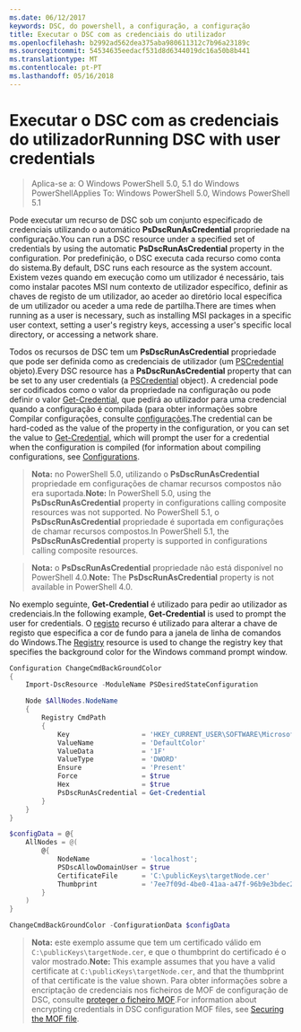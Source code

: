 ```yaml
---
ms.date: 06/12/2017
keywords: DSC, do powershell, a configuração, a configuração
title: Executar o DSC com as credenciais do utilizador
ms.openlocfilehash: b2992ad562dea375aba980611312c7b96a23189c
ms.sourcegitcommit: 54534635eedacf531d8d6344019dc16a50b8b441
ms.translationtype: MT
ms.contentlocale: pt-PT
ms.lasthandoff: 05/16/2018
---
```

# <a name="running-dsc-with-user-credentials"></a><span data-ttu-id="fe2f2-103">Executar o DSC com as credenciais do utilizador</span><span class="sxs-lookup"><span data-stu-id="fe2f2-103">Running DSC with user credentials</span></span>

> <span data-ttu-id="fe2f2-104">Aplica-se a: O Windows PowerShell 5.0, 5.1 do Windows PowerShell</span><span class="sxs-lookup"><span data-stu-id="fe2f2-104">Applies To: Windows PowerShell 5.0, Windows PowerShell 5.1</span></span>

<span data-ttu-id="fe2f2-105">Pode executar um recurso de DSC sob um conjunto especificado de credenciais utilizando o automático **PsDscRunAsCredential** propriedade na configuração.</span><span class="sxs-lookup"><span data-stu-id="fe2f2-105">You can run a DSC resource under a specified set of credentials by using the automatic **PsDscRunAsCredential** property in the configuration.</span></span>
<span data-ttu-id="fe2f2-106">Por predefinição, o DSC executa cada recurso como conta do sistema.</span><span class="sxs-lookup"><span data-stu-id="fe2f2-106">By default, DSC runs each resource as the system account.</span></span>
<span data-ttu-id="fe2f2-107">Existem vezes quando em execução como um utilizador é necessário, tais como instalar pacotes MSI num contexto de utilizador específico, definir as chaves de registo de um utilizador, ao aceder ao diretório local específica de um utilizador ou aceder a uma rede de partilha.</span><span class="sxs-lookup"><span data-stu-id="fe2f2-107">There are times when running as a user is necessary, such as installing MSI packages in a specific user context, setting a user's registry keys, accessing a user's specific local directory, or accessing a network share.</span></span>

<span data-ttu-id="fe2f2-108">Todos os recursos de DSC tem um **PsDscRunAsCredential** propriedade que pode ser definida como as credenciais de utilizador (um [PSCredential](https://msdn.microsoft.com/library/ms572524(v=VS.85).aspx) objeto).</span><span class="sxs-lookup"><span data-stu-id="fe2f2-108">Every DSC resource has a **PsDscRunAsCredential** property that can be set to any user credentials (a [PSCredential](https://msdn.microsoft.com/library/ms572524(v=VS.85).aspx) object).</span></span>
<span data-ttu-id="fe2f2-109">A credencial pode ser codificados como o valor da propriedade na configuração ou pode definir o valor [Get-Credential](https://technet.microsoft.com/library/hh849815.aspx), que pedirá ao utilizador para uma credencial quando a configuração é compilada (para obter informações sobre Compilar configurações, consulte [configurações](configurations.md).</span><span class="sxs-lookup"><span data-stu-id="fe2f2-109">The credential can be hard-coded as the value of the property in the configuration, or you can set the value to [Get-Credential](https://technet.microsoft.com/library/hh849815.aspx), which will prompt the user for a credential when the configuration is compiled (for information about compiling configurations, see [Configurations](configurations.md).</span></span>

><span data-ttu-id="fe2f2-110">**Nota:** no PowerShell 5.0, utilizando o **PsDscRunAsCredential** propriedade em configurações de chamar recursos compostos não era suportada.</span><span class="sxs-lookup"><span data-stu-id="fe2f2-110">**Note:** In PowerShell 5.0, using the **PsDscRunAsCredential** property in configurations calling composite resources was not supported.</span></span>
><span data-ttu-id="fe2f2-111">No PowerShell 5.1, o **PsDscRunAsCredential** propriedade é suportada em configurações de chamar recursos compostos.</span><span class="sxs-lookup"><span data-stu-id="fe2f2-111">In PowerShell 5.1, the **PsDscRunAsCredential** property is supported in configurations calling composite resources.</span></span>

><span data-ttu-id="fe2f2-112">**Nota:** o **PsDscRunAsCredential** propriedade não está disponível no PowerShell 4.0.</span><span class="sxs-lookup"><span data-stu-id="fe2f2-112">**Note:** The **PsDscRunAsCredential** property is not available in PowerShell 4.0.</span></span>

<span data-ttu-id="fe2f2-113">No exemplo seguinte, **Get-Credential** é utilizado para pedir ao utilizador as credenciais.</span><span class="sxs-lookup"><span data-stu-id="fe2f2-113">In the following example, **Get-Credential** is used to prompt the user for credentials.</span></span>
<span data-ttu-id="fe2f2-114">O [registo](registryResource.md) recurso é utilizado para alterar a chave de registo que especifica a cor de fundo para a janela de linha de comandos do Windows.</span><span class="sxs-lookup"><span data-stu-id="fe2f2-114">The [Registry](registryResource.md) resource is used to change the registry key that specifies the background color for the Windows command prompt window.</span></span>

```powershell
Configuration ChangeCmdBackGroundColor
{
    Import-DscResource -ModuleName PSDesiredStateConfiguration

    Node $AllNodes.NodeName
    {
        Registry CmdPath
        {
            Key                  = 'HKEY_CURRENT_USER\SOFTWARE\Microsoft\Command Processor'
            ValueName            = 'DefaultColor'
            ValueData            = '1F'
            ValueType            = 'DWORD'
            Ensure               = 'Present'
            Force                = $true
            Hex                  = $true
            PsDscRunAsCredential = Get-Credential
        }
    }
}

$configData = @{
    AllNodes = @(
        @{
            NodeName             = 'localhost';
            PSDscAllowDomainUser = $true
            CertificateFile      = 'C:\publicKeys\targetNode.cer'
            Thumbprint           = '7ee7f09d-4be0-41aa-a47f-96b9e3bdec25'
        }
    )
}

ChangeCmdBackGroundColor -ConfigurationData $configData
```
><span data-ttu-id="fe2f2-115">**Nota:** este exemplo assume que tem um certificado válido em `C:\publicKeys\targetNode.cer`, e que o thumbprint do certificado é o valor mostrado.</span><span class="sxs-lookup"><span data-stu-id="fe2f2-115">**Note:** This example assumes that you have a valid certificate at `C:\publicKeys\targetNode.cer`, and that the thumbprint of that certificate is the value shown.</span></span>
><span data-ttu-id="fe2f2-116">Para obter informações sobre a encriptação de credenciais nos ficheiros de MOF de configuração de DSC, consulte [proteger o ficheiro MOF](secureMOF.md).</span><span class="sxs-lookup"><span data-stu-id="fe2f2-116">For information about encrypting credentials in DSC configuration MOF files, see [Securing the MOF file](secureMOF.md).</span></span>